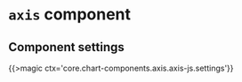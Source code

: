 # `axis` component

## Component settings

{{>magic ctx='core.chart-components.axis.axis-js.settings'}}
